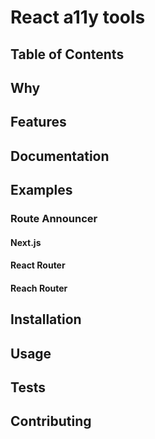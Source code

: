# React a11y tools

## Table of Contents

## Why

## Features

## Documentation

## Examples

### Route Announcer

#### Next.js

#### React Router

#### Reach Router

## Installation

## Usage

## Tests

## Contributing
